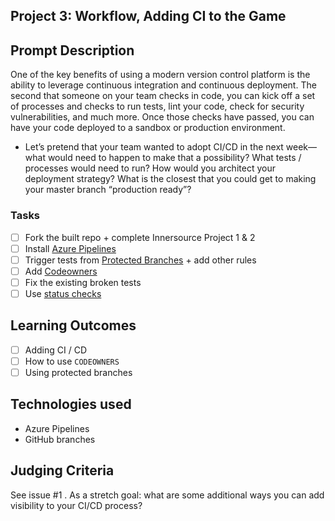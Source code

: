 ## Project 3: Workflow, Adding CI to the Game


## Prompt Description

One of the key benefits of using a modern version control platform is the ability to leverage continuous integration and continuous deployment. The second that someone on your team checks in code, you can kick off a set of processes and checks to run tests, lint your code, check for security vulnerabilities, and much more. Once those checks have passed, you can have your code deployed to a sandbox or production environment.
* Let’s pretend that your team wanted to adopt CI/CD in the next week—what would need to happen to make that a possibility? What tests / processes would need to run? How would you architect your deployment strategy? What is the closest that you could get to making your master branch “production ready”?

### Tasks

- [ ] Fork the built repo + complete Innersource Project 1 & 2
- [ ] Install [Azure Pipelines](https://github.com/marketplace/azure-pipelines)
- [ ] Trigger tests from [Protected Branches](https://help.github.com/en/articles/about-protected-branches) + add other rules
- [ ] Add [Codeowners](https://help.github.com/en/articles/about-code-owners)
- [ ] Fix the existing broken tests
- [ ] Use [status checks](https://help.github.com/en/articles/about-protected-branches)
## Learning Outcomes

- [ ] Adding CI / CD
- [ ] How to use `CODEOWNERS`
- [ ] Using protected branches

## Technologies used

- Azure Pipelines
- GitHub branches

## Judging Criteria

See issue #1 . As a stretch goal: what are some additional ways you can add visibility to your CI/CD process?
